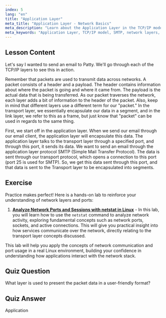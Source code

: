 ```yaml
---
index: 5
lang: "en"
title: "Application Layer"
meta_title: "Application Layer - Network Basics"
meta_description: "Learn about the Application Layer in the TCP/IP model, how it handles data for email (SMTP), and its role in network communication. Understand network layers."
meta_keywords: "Application Layer, TCP/IP model, SMTP, network layers, Linux networking, beginner tutorial, network communication"
---
```


## Lesson Content

Let's say I wanted to send an email to Patty. We'll go through each of the TCP/IP layers to see this in action.

Remember that packets are used to transmit data across networks. A packet consists of a header and a payload. The header contains information about where the packet is going and where it came from. The payload is the actual data that is being transferred. As our packet traverses the network, each layer adds a bit of information to the header of the packet. Also, keep in mind that different layers use a different term for our "packet." In the transport layer, we essentially encapsulate our data in a segment, and in the link layer, we refer to this as a frame, but just know that "packet" can be used in regards to the same thing.

First, we start off in the application layer. When we send our email through our email client, the application layer will encapsulate this data. The application layer talks to the transport layer through a specified port, and through this port, it sends its data. We want to send an email through the application layer protocol SMTP (Simple Mail Transfer Protocol). The data is sent through our transport protocol, which opens a connection to this port (port 25 is used for SMTP). So, we get this data sent through this port, and that data is sent to the Transport layer to be encapsulated into segments.

## Exercise

Practice makes perfect! Here is a hands-on lab to reinforce your understanding of network layers and ports:

1. **[Analyze Network Ports and Sessions with netstat in Linux](https://labex.io/labs/linux-analyze-network-ports-and-sessions-with-netstat-in-linux-592741)** - In this lab, you will learn how to use the `netstat` command to analyze network activity, exploring fundamental concepts such as network ports, sockets, and active connections. This will give you practical insight into how services communicate over the network, directly relating to the transport layer concepts discussed.

This lab will help you apply the concepts of network communication and port usage in a real Linux environment, building your confidence in understanding how applications interact with the network stack.

## Quiz Question

What layer is used to present the packet data in a user-friendly format?

## Quiz Answer

Application
